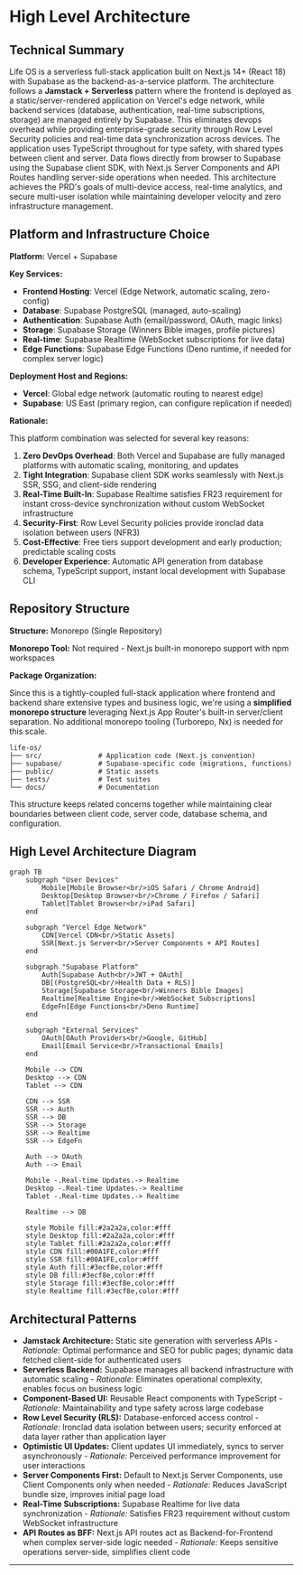 # High Level Architecture

## Technical Summary

Life OS is a serverless full-stack application built on Next.js 14+ (React 18) with Supabase as the backend-as-a-service platform. The architecture follows a **Jamstack + Serverless** pattern where the frontend is deployed as a static/server-rendered application on Vercel's edge network, while backend services (database, authentication, real-time subscriptions, storage) are managed entirely by Supabase. This eliminates devops overhead while providing enterprise-grade security through Row Level Security policies and real-time data synchronization across devices. The application uses TypeScript throughout for type safety, with shared types between client and server. Data flows directly from browser to Supabase using the Supabase client SDK, with Next.js Server Components and API Routes handling server-side operations when needed. This architecture achieves the PRD's goals of multi-device access, real-time analytics, and secure multi-user isolation while maintaining developer velocity and zero infrastructure management.

## Platform and Infrastructure Choice

**Platform:** Vercel + Supabase

**Key Services:**
- **Frontend Hosting**: Vercel (Edge Network, automatic scaling, zero-config)
- **Database**: Supabase PostgreSQL (managed, auto-scaling)
- **Authentication**: Supabase Auth (email/password, OAuth, magic links)
- **Storage**: Supabase Storage (Winners Bible images, profile pictures)
- **Real-time**: Supabase Realtime (WebSocket subscriptions for live data)
- **Edge Functions**: Supabase Edge Functions (Deno runtime, if needed for complex server logic)

**Deployment Host and Regions:**
- **Vercel**: Global edge network (automatic routing to nearest edge)
- **Supabase**: US East (primary region, can configure replication if needed)

**Rationale:**

This platform combination was selected for several key reasons:

1. **Zero DevOps Overhead**: Both Vercel and Supabase are fully managed platforms with automatic scaling, monitoring, and updates
2. **Tight Integration**: Supabase client SDK works seamlessly with Next.js SSR, SSG, and client-side rendering
3. **Real-Time Built-In**: Supabase Realtime satisfies FR23 requirement for instant cross-device synchronization without custom WebSocket infrastructure
4. **Security-First**: Row Level Security policies provide ironclad data isolation between users (NFR3)
5. **Cost-Effective**: Free tiers support development and early production; predictable scaling costs
6. **Developer Experience**: Automatic API generation from database schema, TypeScript support, instant local development with Supabase CLI

## Repository Structure

**Structure:** Monorepo (Single Repository)

**Monorepo Tool:** Not required - Next.js built-in monorepo support with npm workspaces

**Package Organization:**

Since this is a tightly-coupled full-stack application where frontend and backend share extensive types and business logic, we're using a **simplified monorepo structure** leveraging Next.js App Router's built-in server/client separation. No additional monorepo tooling (Turborepo, Nx) is needed for this scale.

```
life-os/
├── src/              # Application code (Next.js convention)
├── supabase/         # Supabase-specific code (migrations, functions)
├── public/           # Static assets
├── tests/            # Test suites
└── docs/             # Documentation
```

This structure keeps related concerns together while maintaining clear boundaries between client code, server code, database schema, and configuration.

## High Level Architecture Diagram

```mermaid
graph TB
    subgraph "User Devices"
        Mobile[Mobile Browser<br/>iOS Safari / Chrome Android]
        Desktop[Desktop Browser<br/>Chrome / Firefox / Safari]
        Tablet[Tablet Browser<br/>iPad Safari]
    end

    subgraph "Vercel Edge Network"
        CDN[Vercel CDN<br/>Static Assets]
        SSR[Next.js Server<br/>Server Components + API Routes]
    end

    subgraph "Supabase Platform"
        Auth[Supabase Auth<br/>JWT + OAuth]
        DB[(PostgreSQL<br/>Health Data + RLS)]
        Storage[Supabase Storage<br/>Winners Bible Images]
        Realtime[Realtime Engine<br/>WebSocket Subscriptions]
        EdgeFn[Edge Functions<br/>Deno Runtime]
    end

    subgraph "External Services"
        OAuth[OAuth Providers<br/>Google, GitHub]
        Email[Email Service<br/>Transactional Emails]
    end

    Mobile --> CDN
    Desktop --> CDN
    Tablet --> CDN

    CDN --> SSR
    SSR --> Auth
    SSR --> DB
    SSR --> Storage
    SSR --> Realtime
    SSR --> EdgeFn

    Auth --> OAuth
    Auth --> Email

    Mobile -.Real-time Updates.-> Realtime
    Desktop -.Real-time Updates.-> Realtime
    Tablet -.Real-time Updates.-> Realtime

    Realtime --> DB

    style Mobile fill:#2a2a2a,color:#fff
    style Desktop fill:#2a2a2a,color:#fff
    style Tablet fill:#2a2a2a,color:#fff
    style CDN fill:#00A1FE,color:#fff
    style SSR fill:#00A1FE,color:#fff
    style Auth fill:#3ecf8e,color:#fff
    style DB fill:#3ecf8e,color:#fff
    style Storage fill:#3ecf8e,color:#fff
    style Realtime fill:#3ecf8e,color:#fff
```

## Architectural Patterns

- **Jamstack Architecture:** Static site generation with serverless APIs - _Rationale:_ Optimal performance and SEO for public pages; dynamic data fetched client-side for authenticated users
- **Serverless Backend:** Supabase manages all backend infrastructure with automatic scaling - _Rationale:_ Eliminates operational complexity, enables focus on business logic
- **Component-Based UI:** Reusable React components with TypeScript - _Rationale:_ Maintainability and type safety across large codebase
- **Row Level Security (RLS):** Database-enforced access control - _Rationale:_ Ironclad data isolation between users; security enforced at data layer rather than application layer
- **Optimistic UI Updates:** Client updates UI immediately, syncs to server asynchronously - _Rationale:_ Perceived performance improvement for user interactions
- **Server Components First:** Default to Next.js Server Components, use Client Components only when needed - _Rationale:_ Reduces JavaScript bundle size, improves initial page load
- **Real-Time Subscriptions:** Supabase Realtime for live data synchronization - _Rationale:_ Satisfies FR23 requirement without custom WebSocket infrastructure
- **API Routes as BFF:** Next.js API routes act as Backend-for-Frontend when complex server-side logic needed - _Rationale:_ Keeps sensitive operations server-side, simplifies client code

---
